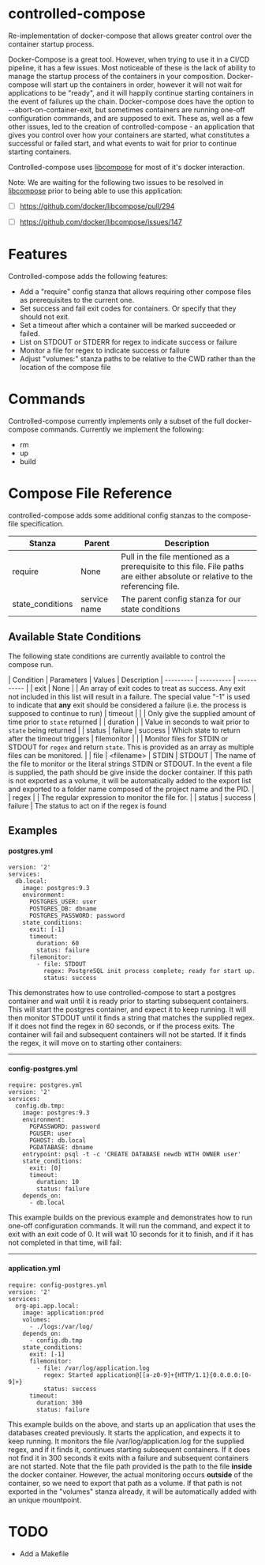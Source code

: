 # controlled-compose


Re-implementation of docker-compose that allows greater control over the container startup process.

Docker-Compose is a great tool.  However, when trying to use it in a CI/CD pipeline, it has a few issues.   Most noticeable of these is the lack of ability to manage the startup process of the containers in your composition.   Docker-compose will start up the containers in order, however it will not wait for applications to be "ready", and it will happily continue starting containers in the event of failures up the chain.   Docker-compose does have the option to --abort-on-container-exit, but sometimes containers are running one-off configuration commands, and are supposed to exit.  These as, well as a few other issues, led to the creation of controlled-compose - an application that gives you control over how your containers are started, what constitutes a successful or failed start, and what events to wait for prior to continue starting containers.  

Controlled-compose uses [libcompose](https://github.com/docker/libcompose) for most of it's docker interaction.  

Note:  We are waiting for the following two issues to be resolved in [libcompose](https://github.com/docker/libcompose) prior to being able to use this application:

- [ ] https://github.com/docker/libcompose/pull/294
- [ ] https://github.com/docker/libcompose/issues/147



# Features

Controlled-compose adds the following features:

- Add a "require" config stanza that allows requiring other compose files as prerequisites to the current one.
- Set success and fail exit codes for containers. Or specify that they should not exit.
- Set a timeout after which a container will be marked succeeded or failed.
- List on STDOUT or STDERR for regex to indicate success or failure
- Monitor a file for regex to indicate success or failure
- Adjust "volumes:" stanza paths to be relative to the CWD rather than the location of the compose file


# Commands

Controlled-compose currently implements only a subset of the full docker-compose commands.  Currently we implement the following:

- rm
- up
- build

# Compose File Reference

controlled-compose adds some additional config stanzas to the compose-file specification.


| Stanza | Parent |  Description
| ------ | ----- | -----------
| require | None |  Pull in the file mentioned as a prerequisite to this file.  File paths are either absolute or relative to the referencing file.
| state_conditions | service name | The parent config stanza for our state conditions |

## Available State Conditions

The following state conditions are currently available to control the compose run.


| Condition | Parameters | Values | Description 
| --------- | ---------- | ----------- |
| exit      |  None      |        | An array of exit codes to treat as success.  Any exit not included in this list will result in a failure.  The special value "-1" is used to indicate that **any** exit should be considered a failure (i.e. the process is supposed to continue to run)
| timeout   |            |        | Only give the supplied amount of time prior to `state` returned
|           | duration   |        | Value in seconds to wait prior to `state` being returned
|           | status     | failure &#124; success | Which state to return after the timeout triggers
| filemonitor |          |        | Monitor files for STDIN or STDOUT for `regex` and return `state`.  This is provided as an array as multiple files can be monitored.
|             | file     | &lt;filename&gt; &#124; STDIN &#124; STDOUT | The name of the file to monitor or the literal strings STDIN or STDOUT.  In the event a file is supplied, the path should be give inside the docker container.  If this path is not exported as a volume, it will be automatically added to the export list and exported to a folder name composed of the project name and the PID.
|             | regex    |        | The regular expression to monitor the file for.
|             | status   | success &#124; failure | The status to act on if the regex is found

## Examples


#### postgres.yml
```
version: '2'
services:
  db.local:
    image: postgres:9.3
    environment:
      POSTGRES_USER: user
      POSTGRES_DB: dbname
      POSTGRES_PASSWORD: password
    state_conditions:
      exit: [-1]
      timeout:
        duration: 60
        status: failure
      filemonitor:
        - file: STDOUT
          regex: PostgreSQL init process complete; ready for start up.
          status: success
```
This demonstrates how to use controlled-compose to start a postgres container and wait until it is ready prior to starting subsequent containers.  This will start the postgres container, and expect it to keep running.  It will then monitor STDOUT until it finds a string that matches the supplied regex.  If it does not find the regex in 60 seconds, or if the process exits.  The container will fail and subsequent containers will not be started.  If it finds the regex, it will move on to starting other containers:

-----------------

#### config-postgres.yml

```
require: postgres.yml
version: '2'
services:
  config.db.tmp:
    image: postgres:9.3
    environment:
      PGPASSWORD: password
      PGUSER: user
      PGHOST: db.local
      PGDATABASE: dbname
    entrypoint: psql -t -c 'CREATE DATABASE newdb WITH OWNER user'
    state_conditions:
      exit: [0]
      timeout:
        duration: 10
        status: failure
    depends_on:
      - db.local
```
This example builds on the previous example and demonstrates how to run one-off configuration commands.  It will run the command, and expect it to exit with an exit code of 0.  It will wait 10 seconds for it to finish, and if it has not completed in that time, will fail:

---------------

#### application.yml
```
require: config-postgres.yml
version: '2'
services:
  org-api.app.local:
    image: application:prod
    volumes:
      - ./logs:/var/log/
    depends_on:
      - config.db.tmp
    state_conditions:
      exit: [-1]
      filemonitor:
        - file: /var/log/application.log
          regex: Started application@[[a-z0-9]+{HTTP/1.1}{0.0.0.0:[0-9]+}
          status: success
      timeout:
        duration: 300
        status: failure
```
This example builds on the above, and starts up an application that uses the databases created previously.  It starts the application, and expects it to keep running.   It monitors the file /var/log/application.log for the supplied regex, and if it finds it, continues starting subsequent containers.  If it does not find it in 300 seconds it exits with a failure and subsequent containers are not started.  Note that the file path provided is the path to the file **inside** the docker container.  However, the actual monitoring occurs **outside** of the container, so we need to export that path as a volume.  If that path is not exported in the "volumes" stanza already, it will be automatically added with an unique mountpoint.

# TODO
 - Add a Makefile

